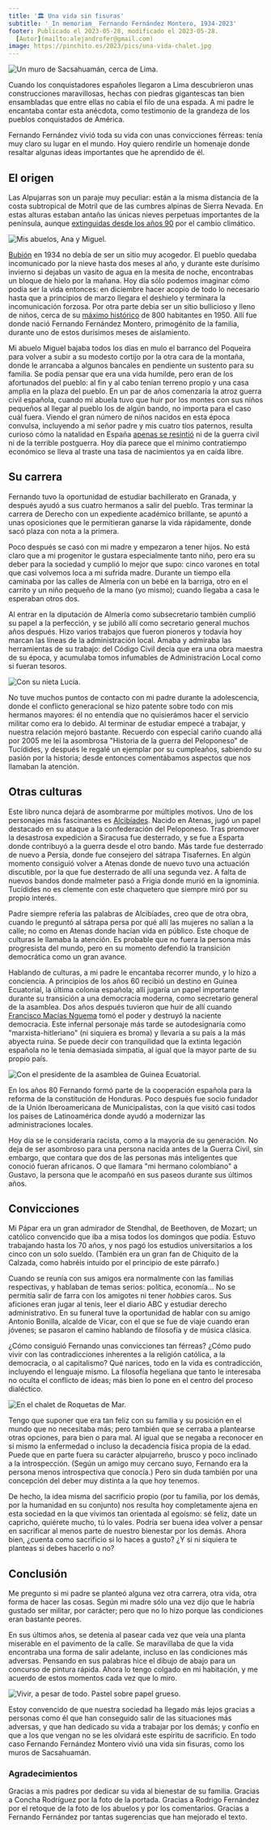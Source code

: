 ```yaml
---
title: '🏛️ Una vida sin fisuras'
subtitle: '_In memoriam_ Fernando Fernández Montero, 1934-2023'
footer: Publicado el 2023-05-28, modificado el 2023-05-28.
  [Autor](mailto:alejandrofer@gmail.com)
image: https://pinchito.es/2023/pics/una-vida-chalet.jpg
---
```


![Un muro de Sacsahuamán, cerca de Lima.](pics/una-vida-sacsahuaman.jpg "Un muro hecho con grandes piedras sin fisuras perceptibles entre ellas. Foto de Håkan Svensson: https://commons.wikimedia.org/wiki/Sacsayhuam%C3%A1n#/media/File:Sacsahuaman_masonry1.jpg")

Cuando los conquistadores españoles llegaron a Lima descubrieron unas construcciones maravillosas,
hechas con piedras gigantescas tan bien ensambladas que entre ellas no cabía el filo de una espada.
A mi padre le encantaba contar esta anécdota,
como testimonio de la grandeza de los pueblos conquistados de América.

Fernando Fernández vivió toda su vida con unas convicciones férreas:
tenía muy claro su lugar en el mundo.
Hoy quiero rendirle un homenaje donde resaltar algunas ideas importantes que he aprendido de él.

## El origen

Las Alpujarras son un paraje muy peculiar:
están a la misma distancia de la costa subtropical de Motril que de las cumbres alpinas de Sierra Nevada.
En estas alturas estaban antaño las únicas nieves perpetuas importantes de la península,
aunque [extinguidas desde los años 90](https://wastemagazine.es/sierranevada-nievesperpetuas.htm) por el cambio climático.

![Mis abuelos, Ana y Miguel.](pics/una-vida-abuelos.jpg "Anica y Miguel, mis abuelos paternos. Foto de Conchy Rodríguez, de una foto retocada por Rodrigo Fernández, de una foto anónima.")

[Bubión](https://es.wikipedia.org/wiki/Bubi%C3%B3n)
en 1934 no debía de ser un sitio muy acogedor.
El pueblo quedaba incomunicado por la nieve hasta dos meses al año,
y durante este durísimo invierno si dejabas un vasito de agua en la mesita de noche,
encontrabas un bloque de hielo por la mañana.
Hoy día sólo podemos imaginar cómo podía ser la vida entonces:
en diciembre hacer acopio de todo lo necesario hasta que a principios de marzo llegara el deshielo
y terminara la incomunicación forzosa.
Por otra parte debía ser un sitio bullicioso y lleno de niños,
cerca de su [máximo histórico](https://datacommons.org/place/wikidataId/Q554265/) de 800 habitantes en 1950.
Allí fue donde nació Fernando Fernández Montero,
primogénito de la familia,
durante uno de estos durísimos meses de aislamiento.

Mi abuelo Miguel bajaba todos los días en mulo el barranco del Poqueira
para volver a subir a su modesto cortijo por la otra cara de la montaña,
donde le arrancaba a algunos bancales en pendiente un sustento para su familia.
Se podía pensar que era una vida humilde,
pero eran de los afortunados del pueblo:
al fin y al cabo tenían terreno propio y una casa amplia en la plaza del pueblo.
En un par de años comenzaría la atroz guerra civil española,
cuando mi abuela tuvo que huir por los montes con sus niños pequeños
al llegar al pueblo los de algún bando,
no importa para el caso cuál fuera.
Viendo el gran número de niños nacidos en esta época convulsa,
incluyendo a mi señor padre y mis cuatro tíos paternos,
resulta curioso cómo la natalidad en España
[apenas se resintió](https://www.fbbva.es/wp-content/uploads/2017/05/dat/cuadernos_FBBVA_51espana_web.pdf)
ni de la guerra civil ni de la terrible postguerra.
Hoy día parece que el mínimo contratiempo económico se lleva al traste una tasa de nacimientos ya en caída libre.

## Su carrera

Fernando tuvo la oportunidad de estudiar bachillerato en Granada,
y después ayudó a sus cuatro hermanos a salir del pueblo.
Tras terminar la carrera de Derecho con un expediente académico brillante,
se apuntó a unas oposiciones que le permitieran ganarse la vida rápidamente,
donde sacó plaza con nota a la primera.

Poco después se casó con mi madre y empezaron a tener hijos.
No está claro que a mi progenitor le gustara especialmente tanto niño,
pero era su deber para la sociedad y cumplió lo mejor que supo:
cinco varones en total que casi volvemos loca a mi sufrida madre.
Durante un tiempo ella caminaba por las calles de Almería con un bebé en la barriga,
otro en el carrito y un niño pequeño de la mano (yo mismo);
cuando llegaba a casa le esperaban otros dos.

Al entrar en la diputación de Almería como subsecretario también cumplió su papel a la perfección,
y se jubiló allí como secretario general muchos años después.
Hizo varios trabajos que fueron pioneros y todavía hoy marcan las líneas de la administración local.
Amaba y admiraba las herramientas de su trabajo:
del Código Civil decía que era una obra maestra de su época,
y acumulaba tomos infumables de Administración Local como si fueran tesoros.

![Con su nieta Lucía.](pics/una-vida-toco-toco.jpg "Jugando al toco-toco con su nieta Lucía: tocando una rama de su árbol favorito. Foto del autor.")

No tuve muchos puntos de contacto con mi padre durante la adolescencia,
donde el conflicto generacional se hizo patente sobre todo con mis hermanos mayores:
él no entendía que no quisierámos hacer el servicio militar como era lo debido.
Al terminar de estudiar empecé a trabajar, y nuestra relación mejoró bastante.
Recuerdo con especial cariño cuando allá por 2005 me leí la asombrosa
"Historia de la guerra del Peloponeso" de Tucídides,
y después le regalé un ejemplar por su cumpleaños,
sabiendo su pasión por la historia;
desde entonces comentábamos aspectos que nos llamaban la atención.

## Otras culturas

Este libro nunca dejará de asombrarme por múltiples motivos.
Uno de los personajes más fascinantes es
[Alcibíades](https://es.wikipedia.org/wiki/Alcib%C3%ADades).
Nacido en Atenas, jugó un papel destacado en su ataque a la confederación del Peloponeso.
Tras promover la desastrosa expedición a Siracusa fue desterrado,
y se fue a Esparta donde contribuyó a la guerra desde el otro bando.
Más tarde fue desterrado de nuevo a Persia, donde fue consejero del sátrapa Tisafernes.
En algún momento consiguió volver a Atenas donde de nuevo tuvo una actuación discutible,
por la que fue desterrado de allí una segunda vez.
A falta de nuevos bandos donde malmeter pasó a Frigia donde murió en la ignominia.
Tucídides no es clemente con este chaquetero que siempre miró por su propio interés.

Padre siempre refería las palabras de Alcibíades, creo que de otra obra,
cuando le preguntó al sátrapa persa por qué allí las mujeres no salían a la calle;
no como en Atenas donde hacían vida en público.
Este choque de culturas le llamaba la atención.
Es probable que no fuera la persona más progresista del mundo,
pero en su momento defendió la transición democrática como un gran avance.

Hablando de culturas, a mi padre le encantaba recorrer mundo, y lo hizo a conciencia.
A principios de los años 60 recibió un destino en Guinea Ecuatorial,
la última colonia española;
allí jugaría un papel importante durante su transición a una democracia moderna,
como secretario general de la asamblea.
Dos años después tuvieron que huir de allí cuando
[Francisco Macías Nguema](https://es.wikipedia.org/wiki/Francisco_Mac%C3%ADas_Nguema)
tomó el poder y destruyó la naciente democracia.
Este infernal personaje más tarde se autodesignaría como "marxista-hitleriano"
(ni siquiera es broma)
y llevaría a su país a la más abyecta ruina.
Se puede decir con tranquilidad que la extinta legación española no le tenía demasiada simpatía,
al igual que la mayor parte de su propio país.

![Con el presidente de la asamblea de Guinea Ecuatorial.](pics/una-vida-guinea.jpg "Fernando entre el presidente de la asamblea de Guinea Ecuatorial y otro político guineano. Autor desconocido.")

En los años 80 Fernando formó parte de la cooperación española para la reforma de la constitución de Honduras.
Poco después fue socio fundador de la Unión Iberoamericana de Municipalistas,
con la que visitó casi todos los países de Latinoamérica
donde ayudó a modernizar las administraciones locales.

Hoy día se le consideraría racista, como a la mayoría de su generación.
No deja de ser asombroso para una persona nacida antes de la Guerra Civil, sin embargo,
que contara que dos de las personas más inteligentes que conoció fueran africanos.
O que llamara "mi hermano colombiano" a Gustavo,
la persona que le acompañó en sus paseos durante sus últimos años.

## Convicciones

Mi Pápar era un gran admirador de Stendhal, de Beethoven, de Mozart;
un católico convencido que iba a misa todos los domingos que podía.
Estuvo trabajando hasta los 70 años,
y nos pagó los estudios universitarios a los cinco con un solo sueldo.
(También era un gran fan de Chiquito de la Calzada,
como habréis intuido por el principio de este párrafo.)

Cuando se reunía con sus amigos era normalmente con las familias respectivas,
y hablaban de temas serios: política, economía…
No se permitía salir de farra con los amigotes ni tener _hobbies_ caros.
Sus aficiones eran jugar al tenis, leer el diario ABC y estudiar derecho administrativo.
En su funeral tuve la oportunidad de hablar con su amigo Antonio Bonilla, alcalde de Vícar,
con el que se fue de viaje cuando eran jóvenes;
se pasaron el camino hablando de filosofía y de música clásica.

¿Cómo consiguió Fernando unas convicciones tan férreas?
¿Cómo pudo vivir con las contradicciones inherentes a la religión católica,
a la democracia, o al capitalismo?
Qué narices, todo en la vida es contradicción,
incluyendo el lenguaje mismo.
La filosofía hegeliana que tanto le interesaba no oculta el conflicto de ideas;
más bien lo pone en el centro del proceso dialéctico.

![En el chalet de Roquetas de Mar.](pics/una-vida-chalet.jpg "Sentado en el sofá del chalet. Foto del autor.")

Tengo que suponer que era tan feliz con su familia y su posición en el mundo que no necesitaba más;
pero también que se cerraba a plantearse otras opciones,
para bien o para mal.
Al igual que se negaba a reconocer en sí mismo la enfermedad o incluso la decadencia física propia de la edad.
Puede que en parte fuera su carácter alpujarreño,
brusco y poco inclinado a la introspección.
(Según un amigo muy cercano suyo,
Fernando era la persona menos introspectiva que conocía.)
Pero sin duda también por una concepción del deber muy distinta a la que hoy tenemos.

De hecho, la idea misma del sacrificio propio
(por tu familia, por los demás, por la humanidad en su conjunto)
nos resulta hoy completamente ajena en esta sociedad en la que vivimos tan orientada al egoísmo:
sé feliz, date un capricho, quiérete mucho, tú lo vales.
Podría ser buena idea volver a pensar en sacrificar al menos parte de nuestro bienestar por los demás.
Ahora bien, ¿cuenta como sacrificio si lo haces a gusto?
¿Y si ni siquiera te planteas si debes hacerlo o no?

## Conclusión

Me pregunto si mi padre se planteó alguna vez otra carrera, otra vida,
otra forma de hacer las cosas.
Según mi madre sólo una vez dijo que le habría gustado ser militar, por carácter;
pero que no lo hizo porque las condiciones eran bastante peores.

En sus últimos años, se detenía al pasear cada vez que veía una planta miserable en el pavimento de la calle.
Se maravillaba de que la vida encontraba una forma de salir adelante,
incluso en las condiciones más adversas.
Pensando en sus palabras hice el dibujo de abajo para un concurso de pintura rápida.
Ahora lo tengo colgado en mi habitación,
y me acuerdo de estos momentos cada vez que lo miro.

![Vivir, a pesar de todo. Pastel sobre papel grueso.](pics/una-vida-a-pesar-de-todo.jpg "Un cuadro que muestra una planta con flores surgiendo de una grieta de la pared, cubierta de zapateros. Obra del autor.")

Estoy convencido de que nuestra sociedad ha llegado más lejos gracias a personas como él
que han conseguido salir de las situaciones más adversas,
y que han dedicado su vida a trabajar por los demás;
y confío en que a los que vengan no se les olvidará este espíritu de sacrificio.
En todo caso Fernando Fernández Montero vivió una vida sin fisuras,
como los muros de Sacsahuamán.

### Agradecimientos

Gracias a mis padres por dedicar su vida al bienestar de su familia.
Gracias a Concha Rodríguez por la foto de la portada.
Gracias a Rodrigo Fernández por el retoque de la foto de los abuelos y por los comentarios.
Gracias a Fernando Fernández por tantas sugerencias que han mejorado el texto.


